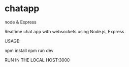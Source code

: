 # chatapp
node &amp; Express

Realtime chat app with websockets using Node.js, Express

USAGE:

npm install
npm run dev

RUN IN THE LOCAL HOST:3000
